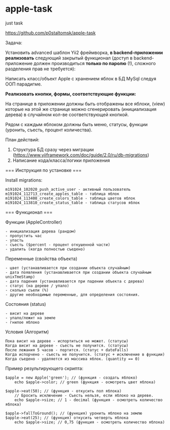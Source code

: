 # apple-task
just task

https://github.com/p0staltomsk/apple-task

Задача:

Установить advanced шаблон Yii2 фреймворка, **в backend-приложении реализовать** следующий закрытый функционал 
(доступ в backend-приложение должен производиться **только по паролю** (!), сложного разделения прав не требуется):

Написать класс/объект Apple с хранением яблок в БД MySql следуя ООП парадигме.

**Реализовать кнопки, формы, соответствующие функции:**

На странице в приложении должны быть отображены все яблоки, (view)
которые на этой же странице можно сгенерировать (инициализация дерева) в случайном кол-ве соответствующей кнопкой.

Рядом с каждым яблоком должны быть меню, статусы, функции (уронить, съесть, процент количества).

План действий:

1) Структура БД сразу через миграции (https://www.yiiframework.com/doc/guide/2.0/ru/db-migrations)
2) Написание кода/класса/логики приложения

=== Инструкция по установке ===

Install migrations:

    m191024_102020_push_active_user - активный пользователь
    m191024_112713_create_apples_table - таблица яблок
    m191024_113408_create_colors_table - таблица цветов яблок
    m191024_113810_create_status_table - таблица статусов яблок

=== Функционал ===

Функции (AppleController)

    - инициализация дерева (рандом)
    - пропустить час    
    - упасть
    - съесть ($percent - процент откушенной части)
    - удалить (когда полностью съедено)

Переменные (свойства объекта)

    - цвет (устанавливается при создании объекта случайным)
    - дата появления (устанавливается при создании объекта случайным unixTmeStamp)
    - дата падения (устанавливается при падении объекта с дерева)
    - статус (на дереве / упало)
    - сколько съели (%)
    - другие необходимые переменные, для определения состояния.

Состояния (status)

    - висит на дереве
    - упало/лежит на земле
    - гнилое яблоко

Условия (Алгоритм)

    Пока висит на дереве - испортиться не может. (статусы)
    Когда висит на дереве - съесть не получится. (статусы)
    После лежания 5 часов - портится. (статус + dateFalls)
    Когда испорчено - съесть не получится. (статус + исключение в функции)
    Когда съедено - удаляется из массива яблок. (quantity == 0)

Пример результирующего скрипта:

    $apple = new Apple('green'); // (функция - создать яблоко)
        echo $apple->color; // green (функция - осмотреть цвет яблока)
            
    $apple->eat(50); // (функция - откусить пол яблока) 
        // Бросить исключение - Съесть нельзя, если яблоко на дереве.
        echo $apple->size; // 1 - decimal (функция - осмотреть количество яблока)
        
    $apple->fallToGround(); // (функция) уронить яблоко на землю
    $apple->eat(25); // (функция) откусить четверть яблока
        echo $apple->size; // 0,75 (функция - осмотреть количество яблока)
